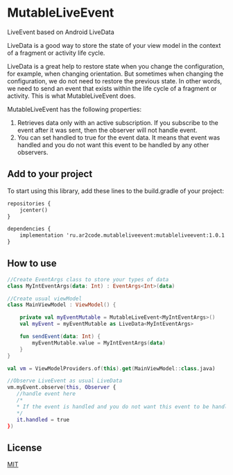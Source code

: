 # MutableLiveEvent
LiveEvent based on Android LiveData

LiveData is a good way to store the state of your view model in the context of a fragment or activity life cycle.

LiveData is a great help to restore state when you change the configuration, for example, when changing orientation. But sometimes when changing the configuration, we do not need to restore the previous state. In other words, we need to send an event that exists within the life cycle of a fragment or activity.
This is what MutableLiveEvent does.

MutableLiveEvent has the following properties:

1.	Retrieves data only with an active subscription. If you subscribe to the event after it was sent, then the observer will not handle event.
2.	You can set handled to true for the event data. It means that event was handled and you do not want this event to be handled by any other observers.

## Add to your project

To start using this library, add these lines to the build.gradle of your project:

```xml
repositories {
    jcenter()
}

dependencies {
    implementation 'ru.ar2code.mutableliveevent:mutableliveevent:1.0.1'
}
```

## How to use

```kotlin
//Create EventArgs class to store your types of data
class MyIntEventArgs(data: Int) : EventArgs<Int>(data)

//Create usual viewModel
class MainViewModel : ViewModel() {

    private val myEventMutable = MutableLiveEvent<MyIntEventArgs>()
    val myEvent = myEventMutable as LiveData<MyIntEventArgs>

    fun sendEvent(data: Int) {
        myEventMutable.value = MyIntEventArgs(data)
    }
}

val vm = ViewModelProviders.of(this).get(MainViewModel::class.java)

//Observe LiveEvent as usual LiveData
vm.myEvent.observe(this, Observer {
   //handle event here
   /*
   * If the event is handled and you do not want this event to be handled by any other observers.
   */
   it.handled = true
})      
```

## License
  [MIT](https://github.com/ar2code/MutableLiveEvent/blob/master/LICENSE)
